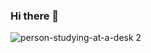 ### Hi there 👋






![person-studying-at-a-desk 2](https://user-images.githubusercontent.com/102668596/168232042-4ebe2aa2-1c15-4851-a779-152a4d017a11.png)


<!--
**minyeokang/minyeokang** is a ✨ _special_ ✨ repository because its `README.md` (this file) appears on your GitHub profile.

Here are some ideas to get you started:

- 🔭 I’m currently working on ...
- 🌱 I’m currently learning ...
- 👯 I’m looking to collaborate on ...
- 🤔 I’m looking for help with ...
- 💬 Ask me about ...
- 📫 How to reach me: ...
- 😄 Pronouns: ...
- ⚡ Fun fact: ...
-->
